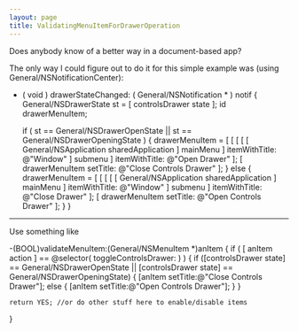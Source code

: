 ```yaml
---
layout: page
title: ValidatingMenuItemForDrawerOperation
---
```


Does anybody know of a better way in a document-based app?

The only way I could figure out to do it for this simple example was (using General/NSNotificationCenter):

    
- ( void ) drawerStateChanged: ( General/NSNotification * ) notif
{
	General/NSDrawerState st = [ controlsDrawer state ];
	id drawerMenuItem;
	
	if ( st == General/NSDrawerOpenState || st == General/NSDrawerOpeningState )
	{
		drawerMenuItem = [ [ [ [ [ General/NSApplication sharedApplication ] mainMenu ] 
			itemWithTitle: @"Window" ] submenu ] itemWithTitle: @"Open Drawer" ];
		[ drawerMenuItem setTitle: @"Close Controls Drawer" ];
	}
	else
	{
		drawerMenuItem = [ [ [ [ [ General/NSApplication sharedApplication ] mainMenu ] 
			itemWithTitle: @"Window" ] submenu ] itemWithTitle: @"Close Drawer" ];
		[ drawerMenuItem setTitle: @"Open Controls Drawer" ];
	}
}


----

Use something like

    

-(BOOL)validateMenuItem:(General/NSMenuItem *)anItem
{
    if ( [ anItem action ] == @selector( toggleControlsDrawer: ) ) 
    {
        if ([controlsDrawer state] == General/NSDrawerOpenState ||
              [controlsDrawer state] == General/NSDrawerOpeningState)
        {
            [anItem setTitle:@"Close Controls Drawer"];
        else
        {
            [anItem setTitle:@"Open Controls Drawer"];
        }
    }

    return YES; //or do other stuff here to enable/disable items
}


